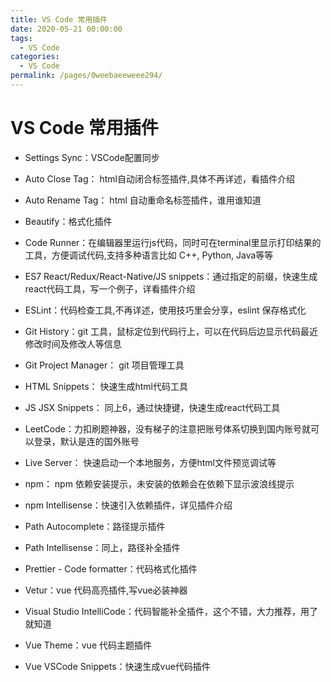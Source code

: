 ```yaml
---
title: VS Code 常用插件
date: 2020-05-21 00:00:00
tags: 
  - VS Code
categories: 
  - VS Code
permalink: /pages/0weebaeeweee294/
---
```



# VS Code 常用插件


- Settings Sync：VSCode配置同步

- Auto Close Tag： html自动闭合标签插件,具体不再详述，看插件介绍

- Auto Rename Tag： html 自动重命名标签插件，谁用谁知道

- Beautify：格式化插件

- Code Runner：在编辑器里运行js代码，同时可在terminal里显示打印结果的工具，方便调试代码,支持多种语言比如 C++, Python, Java等等

- ES7 React/Redux/React-Native/JS snippets：通过指定的前缀，快速生成react代码工具，写一个例子，详看插件介绍

- ESLint：代码检查工具,不再详述，使用技巧里会分享，eslint 保存格式化

- Git History：git 工具，鼠标定位到代码行上，可以在代码后边显示代码最近修改时间及修改人等信息

- Git Project Manager： git 项目管理工具

- HTML Snippets： 快速生成html代码工具

- JS JSX Snippets： 同上6，通过快捷键，快速生成react代码工具

- LeetCode：力扣刷题神器，没有梯子的注意把账号体系切换到国内账号就可以登录，默认是连的国外账号

- Live Server： 快速启动一个本地服务，方便html文件预览调试等

- npm： npm 依赖安装提示，未安装的依赖会在依赖下显示波浪线提示

- npm Intellisense：快速引入依赖插件，详见插件介绍

- Path Autocomplete：路径提示插件

- Path Intellisense：同上，路径补全插件

- Prettier - Code formatter：代码格式化插件

- Vetur：vue 代码高亮插件,写vue必装神器

- Visual Studio IntelliCode：代码智能补全插件，这个不错，大力推荐，用了就知道

- Vue Theme：vue 代码主题插件

- Vue VSCode Snippets：快速生成vue代码插件

